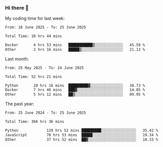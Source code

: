 ### Hi there 👋

My coding time for last week:

<!--START_SECTION:week-->

```txt
From: 18 June 2025 - To: 25 June 2025

Total Time: 10 hrs 44 mins

Docker       4 hrs 53 mins   ███████████▒░░░░░░░░░░░░░   45.59 %
Other        2 hrs 16 mins   █████▒░░░░░░░░░░░░░░░░░░░   21.13 %
```

<!--END_SECTION:week-->

Last month:

<!--START_SECTION:month-->

```txt
From: 25 May 2025 - To: 24 June 2025

Total Time: 52 hrs 21 mins

Python       20 hrs 16 mins  █████████▓░░░░░░░░░░░░░░░   38.73 %
Docker       7 hrs 46 mins   ███▓░░░░░░░░░░░░░░░░░░░░░   14.85 %
Other        5 hrs 12 mins   ██▒░░░░░░░░░░░░░░░░░░░░░░   09.95 %
```

<!--END_SECTION:month-->

The past year:

<!--START_SECTION:year-->

```txt
From: 25 June 2024 - To: 25 June 2025

Total Time: 366 hrs 36 mins

Python             129 hrs 52 mins █████████░░░░░░░░░░░░░░░░   35.42 %
JavaScript         70 hrs 53 mins  █████░░░░░░░░░░░░░░░░░░░░   19.34 %
Other              37 hrs 52 mins  ██▓░░░░░░░░░░░░░░░░░░░░░░   10.33 %
```

<!--END_SECTION:year-->
